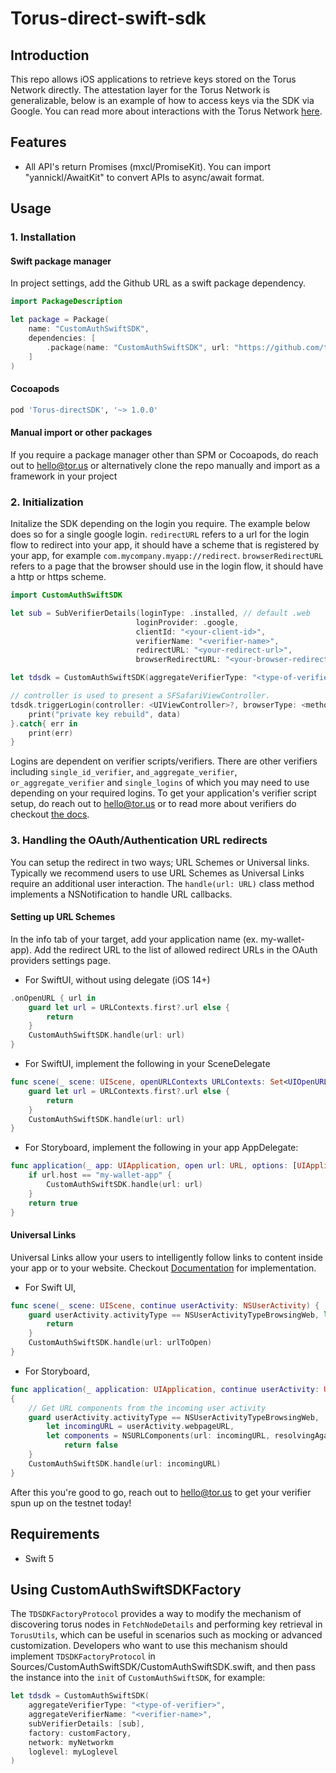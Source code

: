 # Torus-direct-swift-sdk

## Introduction

This repo allows iOS applications to retrieve keys stored on the Torus Network directly. The attestation layer for the Torus Network is generalizable, below is an example of how to access keys via the SDK via Google. You can read more about interactions with the Torus Network [here](https://medium.com/toruslabs/key-assignments-resolution-and-retrieval-afb984500612).

## Features

- All API's return Promises (mxcl/PromiseKit). You can import "yannickl/AwaitKit" to convert APIs to async/await format.

## Usage
### 1. Installation

#### Swift package manager
In project settings, add the Github URL as a swift package dependency.
```swift
import PackageDescription

let package = Package(
    name: "CustomAuthSwiftSDK", 
    dependencies: [
        .package(name: "CustomAuthSwiftSDK", url: "https://github.com/torusresearch/torus-direct-swift-sdk", from: "1.0.0"))
    ]
)
```

#### Cocoapods
```ruby
pod 'Torus-directSDK', '~> 1.0.0'
```

#### Manual import or other packages

If you require a package manager other than SPM or Cocoapods, do reach out to hello@tor.us or alternatively clone the repo manually and import as a framework in your project

### 2. Initialization

Initalize the SDK depending on the login you require. The example below does so for a single google login. `redirectURL` refers to a url for the login flow to redirect into your app, it should have a scheme that is registered by your app, for example `com.mycompany.myapp://redirect`. `browserRedirectURL` refers to a page that the browser should use in the login flow, it should have a http or https scheme.
```swift
import CustomAuthSwiftSDK

let sub = SubVerifierDetails(loginType: .installed, // default .web
                            loginProvider: .google,
                            clientId: "<your-client-id>",
                            verifierName: "<verifier-name>",
                            redirectURL: "<your-redirect-url>",
                            browserRedirectURL: "<your-browser-redirect-url>")

let tdsdk = CustomAuthSwiftSDK(aggregateVerifierType: "<type-of-verifier>", aggregateVerifierName: "<verifier-name>", subVerifierDetails: [sub], network: <etherum-network-to-use>)

// controller is used to present a SFSafariViewController.
tdsdk.triggerLogin(controller: <UIViewController>?, browserType: <method-of-opening-browser>, modalPresentationStyle: <style-of-modal>).done{ data in
    print("private key rebuild", data)
}.catch{ err in
    print(err)
}
```
Logins are dependent on verifier scripts/verifiers. There are other verifiers including `single_id_verifier`, `and_aggregate_verifier`, `or_aggregate_verifier` and `single_logins` of which you may need to use depending on your required logins. To get your application's verifier script setup, do reach out to hello@tor.us or to read more about verifiers do checkout [the docs](https://docs.tor.us/direct-auth/supported-authenticators-verifiers). 

### 3. Handling the OAuth/Authentication URL redirects 

You can setup the redirect in two ways; URL Schemes or Universal links. Typically we recommend users to use URL Schemes as Universal Links require an additional user interaction. The `handle(url: URL)` class method implements a NSNotification to handle URL callbacks.

#### Setting up URL Schemes

In the info tab of your target, add your application name (ex. my-wallet-app). Add the redirect URL to the list of allowed redirect URLs in the OAuth providers settings page.

- For SwiftUI, without using delegate (iOS 14+)
```swift
.onOpenURL { url in
    guard let url = URLContexts.first?.url else {
        return
    }
    CustomAuthSwiftSDK.handle(url: url)
}
```

- For SwiftUI, implement the following in your SceneDelegate
```swift
func scene(_ scene: UIScene, openURLContexts URLContexts: Set<UIOpenURLContext>) {
    guard let url = URLContexts.first?.url else {
        return
    }
    CustomAuthSwiftSDK.handle(url: url)
}
```

- For Storyboard, implement the following in your app AppDelegate:
```swift
func application(_ app: UIApplication, open url: URL, options: [UIApplication.OpenURLOptionsKey : Any] = [:]) -> Bool {
    if url.host == "my-wallet-app" {
        CustomAuthSwiftSDK.handle(url: url)
    }
    return true
}
```

#### Universal Links

Universal Links allow your users to intelligently follow links to content inside your app or to your website. Checkout [Documentation](https://developer.apple.com/ios/universal-links/) for implementation. 
- For Swift UI,
```swift
func scene(_ scene: UIScene, continue userActivity: NSUserActivity) {
    guard userActivity.activityType == NSUserActivityTypeBrowsingWeb, let urlToOpen = userActivity.webpageURL else {
        return
    }
    CustomAuthSwiftSDK.handle(url: urlToOpen)
}
```

- For Storyboard,
```swift
func application(_ application: UIApplication, continue userActivity: UIUserActivity, restorationHandler: @escaping ([UIUserActivityRestoring]?) -> Void) -> Bool
{
    // Get URL components from the incoming user activity
    guard userActivity.activityType == NSUserActivityTypeBrowsingWeb,
        let incomingURL = userActivity.webpageURL,
        let components = NSURLComponents(url: incomingURL, resolvingAgainstBaseURL: true) else {
            return false
    }
    CustomAuthSwiftSDK.handle(url: incomingURL)
}

```

After this you're good to go, reach out to hello@tor.us to get your verifier spun up on the testnet today!

## Requirements
- Swift 5

## Using CustomAuthSwiftSDKFactory

The `TDSDKFactoryProtocol` provides a way to modify the mechanism of discovering torus nodes in `FetchNodeDetails` and performing key retrieval in `TorusUtils`, which can be useful in scenarios such as mocking or advanced customization. Developers who want to use this mechanism should implement `TDSDKFactoryProtocol` in Sources/CustomAuthSwiftSDK/CustomAuthSwiftSDK.swift, and then pass the instance into the `init` of `CustomAuthSwiftSDK`, for example:

```swift
let tdsdk = CustomAuthSwiftSDK(
    aggregateVerifierType: "<type-of-verifier>", 
    aggregateVerifierName: "<verifier-name>", 
    subVerifierDetails: [sub],
    factory: customFactory,
    network: myNetworkm
    loglevel: myLoglevel
)
```